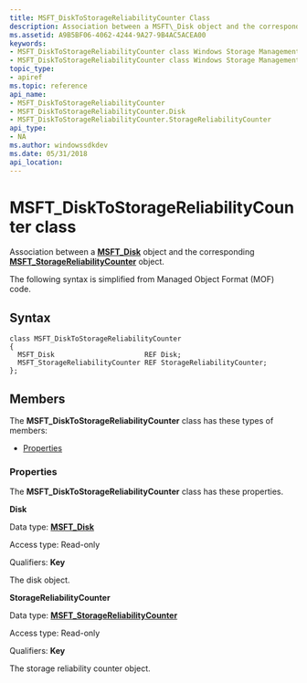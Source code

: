 ```yaml
---
title: MSFT_DiskToStorageReliabilityCounter Class
description: Association between a MSFT\_Disk object and the corresponding MSFT\_StorageReliabilityCounter object.
ms.assetid: A9B5BF06-4062-4244-9A27-9B4AC5ACEA00
keywords:
- MSFT_DiskToStorageReliabilityCounter class Windows Storage Management API
- MSFT_DiskToStorageReliabilityCounter class Windows Storage Management API , described
topic_type:
- apiref
ms.topic: reference
api_name:
- MSFT_DiskToStorageReliabilityCounter
- MSFT_DiskToStorageReliabilityCounter.Disk
- MSFT_DiskToStorageReliabilityCounter.StorageReliabilityCounter
api_type:
- NA
ms.author: windowssdkdev
ms.date: 05/31/2018
api_location: 
---
```


# MSFT\_DiskToStorageReliabilityCounter class

Association between a [**MSFT\_Disk**](msft-disk.md) object and the corresponding [**MSFT\_StorageReliabilityCounter**](msft-storagereliabilitycounter.md) object.

The following syntax is simplified from Managed Object Format (MOF) code.

## Syntax

``` syntax
class MSFT_DiskToStorageReliabilityCounter
{
  MSFT_Disk                      REF Disk;
  MSFT_StorageReliabilityCounter REF StorageReliabilityCounter;
};
```

## Members

The **MSFT\_DiskToStorageReliabilityCounter** class has these types of members:

-   [Properties](#properties)

### Properties

The **MSFT\_DiskToStorageReliabilityCounter** class has these properties.

 

**Disk**
   

Data type: **[**MSFT\_Disk**](msft-disk.md)**
 

Access type: Read-only
 

Qualifiers: **Key**
 

The disk object.

 

**StorageReliabilityCounter**
   

Data type: **[**MSFT\_StorageReliabilityCounter**](msft-storagereliabilitycounter.md)**
 

Access type: Read-only
 

Qualifiers: **Key**
 

The storage reliability counter object.

 

 

 




